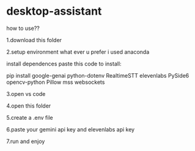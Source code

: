 ﻿# desktop-assistant



how to use?? 
 
1.download this folder

2.setup environment what ever u prefer i used anaconda 


install dependences 
paste this code to install:


pip install google-genai python-dotenv RealtimeSTT elevenlabs PySide6 opencv-python Pillow mss websockets

 
 3.open vs code 
 
 4.open this folder
 
 5.create a .env file 
 
 6.paste your gemini api key and      elevenlabs api key

 7.run and enjoy

